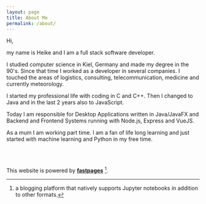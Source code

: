 ```yaml
---
layout: page
title: About Me
permalink: /about/
---
```


Hi, 

my name is Heike and I am a full stack software developer.

I studied computer science in Kiel, Germany and made my degree in the 90's. Since that time I worked as a developer in several companies. I touched the areas of logistics, consulting, telecommunication, medicine and currently meteorology.

I started my professional life with coding in C and C++. Then I changed to Java and in the last 2 years also to JavaScript.

Today I am responsible for Desktop Applications written in Java/JavaFX and Backend and Frontend Systems running with Node.js, Express and VueJS.

As a mum I am working part time. I am a fan of life long learning and just started with machine learning and Python in my free time.

<br/>
<br/>

This website is powered by **[fastpages](https://github.com/fastai/fastpages)** [^1].


[^1]:a blogging platform that natively supports Jupyter notebooks in addition to other formats.
